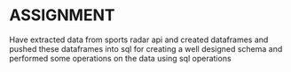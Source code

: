 # ASSIGNMENT
Have extracted data from sports radar api and created dataframes and pushed these dataframes into sql for creating a well designed schema and performed some operations on the data using sql operations
